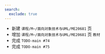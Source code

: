 ```yaml
---
search:
  exclude: true
---
```


- 新建 `课程/M~/面向对象技术与UML/ME20681` 页
- 增加 `课程/M~/面向对象技术与UML/ME20681` 页 `教材`
- 完成 `TODO-main #74`
- 完成 `TODO-main #75`
